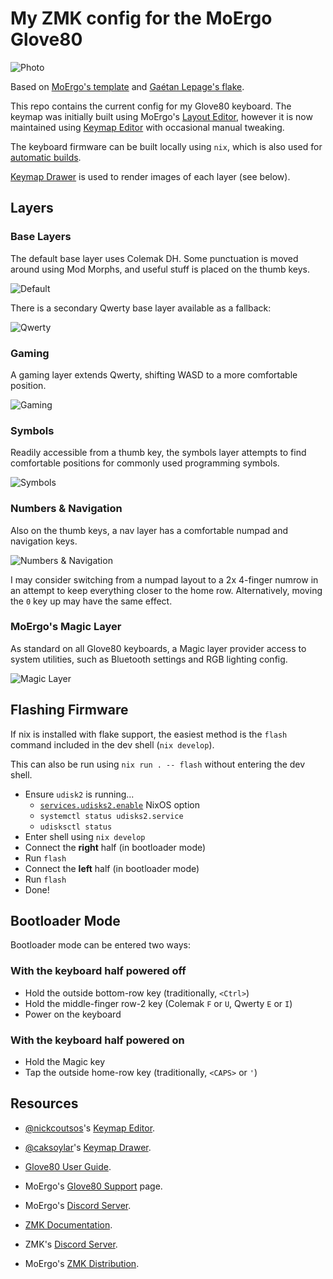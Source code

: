 # My ZMK config for the MoErgo Glove80

![Photo](img/glove80_photo.png)

Based on [MoErgo's template](https://github.com/moergo-sc/glove80-zmk-config) and [Gaétan Lepage's flake](https://github.com/GaetanLepage/glove80-zmk-config).

This repo contains the current config for my Glove80 keyboard.
The keymap was initially built using MoErgo's [Layout Editor](https://my.glove80.com),
however it is now maintained using [Keymap Editor] with occasional manual tweaking.

The keyboard firmware can be built locally using `nix`, which is also used for [automatic builds](https://github.com/MattSturgeon/glove80-config/actions/workflows/build.yml).

[Keymap Drawer] is used to render images of each layer (see below).

## Layers

### Base Layers

The default base layer uses Colemak DH. Some punctuation is moved around using Mod Morphs, and useful stuff is placed on the thumb keys.

![Default](img/glove80_default.svg)

There is a secondary Qwerty base layer available as a fallback:

![Qwerty](img/glove80_qwerty.svg)

### Gaming

A gaming layer extends Qwerty, shifting WASD to a more comfortable position.

![Gaming](img/glove80_gaming.svg)

### Symbols

Readily accessible from a thumb key, the symbols layer attempts to find comfortable positions for commonly used programming symbols.

![Symbols](img/glove80_symbols.svg)

### Numbers & Navigation

Also on the thumb keys, a nav layer has a comfortable numpad and navigation keys.

![Numbers & Navigation](img/glove80_navigation.svg)

I may consider switching from a numpad layout to a 2x 4-finger numrow in an attempt to keep everything closer to the home row. Alternatively, moving the `0` key up may have the same effect.

### MoErgo's Magic Layer

As standard on all Glove80 keyboards, a Magic layer provider access to system utilities, such as Bluetooth settings and RGB lighting config.

![Magic Layer](img/glove80_magic.svg)
 
## Flashing Firmware

If nix is installed with flake support, the easiest method is the `flash` command included in the dev shell (`nix develop`).

This can also be run using `nix run . -- flash` without entering the dev shell.

- Ensure `udisk2` is running...
  - [`services.udisks2.enable`](https://nixos.org/manual/nixos/stable/options#opt-services.udisks2.enable) NixOS option
  - `systemctl status udisks2.service`
  - `udisksctl status`
- Enter shell using `nix develop`
- Connect the **right** half (in bootloader mode)
- Run `flash`
- Connect the **left** half (in bootloader mode)
- Run `flash`
- Done!

## Bootloader Mode

Bootloader mode can be entered two ways:

### With the keyboard half powered off

- Hold the outside bottom-row key (traditionally, `<Ctrl>`)
- Hold the middle-finger row-2 key (Colemak `F` or `U`, Qwerty `E` or `I`)
- Power on the keyboard

### With the keyboard half powered on

- Hold the Magic key
- Tap the outside home-row key (traditionally, `<CAPS>` or `'`)

## Resources
- [@nickcoutsos]'s [Keymap Editor].
- [@caksoylar]'s [Keymap Drawer].

- [Glove80 User Guide](https://docs.moergo.com/glove80-user-guide).
- MoErgo's [Glove80 Support](https://moergo.com/glove80-support) page.
- MoErgo's [Discord Server](https://moergo.com/discord).

- [ZMK Documentation](https://zmk.dev/docs).
- ZMK's [Discord Server](https://discord.gg/8cfMkQksSB).

- MoErgo's [ZMK Distribution](https://github.com/moergo-sc/zmk).

[@nickcoutsos]: https://github.com/nickcoutsos
[@caksoylar]: https://github.com/caksoylar
[Keymap Editor]: https://github.com/nickcoutsos/keymap-editor
[Keymap Drawer]: https://github.com/caksoylar/keymap-drawer
